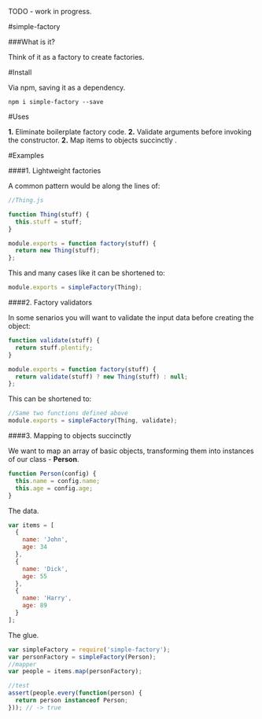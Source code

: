 TODO - work in progress.

#simple-factory

###What is it?

Think of it as a factory to create factories.

#Install

Via npm, saving it as a dependency.

    npm i simple-factory --save

#Uses

__1.__ Eliminate boilerplate factory code.
__2.__ Validate arguments before invoking the constructor.
__2.__ Map items to objects succinctly [](#heading).

#Examples

####1. Lightweight factories

A common pattern would be along the lines of:

```js
//Thing.js

function Thing(stuff) {
  this.stuff = stuff;
}

module.exports = function factory(stuff) {
  return new Thing(stuff);
};

```

This and many cases like it can be shortened to:

```js
module.exports = simpleFactory(Thing);
```

####2. Factory validators

In some senarios you will want to validate the input data before creating the object:

```js
function validate(stuff) {
  return stuff.plentify;
}

module.exports = function factory(stuff) {
  return validate(stuff) ? new Thing(stuff) : null;
};
```

This can be shortened to:

```js
//Same two functions defined above
module.exports = simpleFactory(Thing, validate);
```

####3. Mapping to objects succinctly 

We want to map an array of basic objects, transforming them into instances of our class -  **Person**.

```js
function Person(config) {
  this.name = config.name;
  this.age = config.age;
}
```
The data.
```js 
var items = [
  {
    name: 'John',
    age: 34
  },
  {
    name: 'Dick',
    age: 55
  },
  {
    name: 'Harry',
    age: 89
  }
];
```

The glue.

```js
var simpleFactory = require('simple-factory');
var personFactory = simpleFactory(Person);
//mapper
var people = items.map(personFactory);

//test
assert(people.every(function(person) {
  return person instanceof Person;
})); // -> true
```